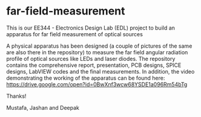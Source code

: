 # far-field-measurement
This is our EE344 - Electronics Design Lab (EDL) project to build an apparatus for far field measurement of optical sources

A physical apparatus has been designed (a couple of pictures of the same are also there in the repository) to measure the far field angular radiation profile of optical sources like LEDs and laser diodes. The repository contains the comprehensive report, presentation, PCB designs, SPICE designs, LabVIEW codes and the final measurements. In addition, the video demonstrating the working of the apparatus can be found here: https://drive.google.com/open?id=0BwXnf3wcw68YSDE1a096Rm54bTg

Thanks!

Mustafa, Jashan and Deepak
